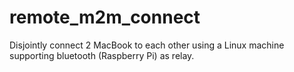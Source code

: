 # remote_m2m_connect
Disjointly connect 2 MacBook to each other using a Linux machine supporting bluetooth (Raspberry Pi) as relay.
